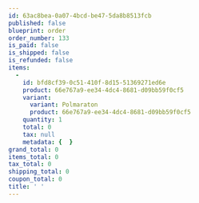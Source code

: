 ```yaml
---
id: 63ac8bea-0a07-4bcd-be47-5da8b8513fcb
published: false
blueprint: order
order_number: 133
is_paid: false
is_shipped: false
is_refunded: false
items:
  -
    id: bfd8cf39-0c51-410f-8d15-51369271ed6e
    product: 66e767a9-ee34-4dc4-8681-d09bb59f0cf5
    variant:
      variant: Polmaraton
      product: 66e767a9-ee34-4dc4-8681-d09bb59f0cf5
    quantity: 1
    total: 0
    tax: null
    metadata: {  }
grand_total: 0
items_total: 0
tax_total: 0
shipping_total: 0
coupon_total: 0
title: ' '
---
```

